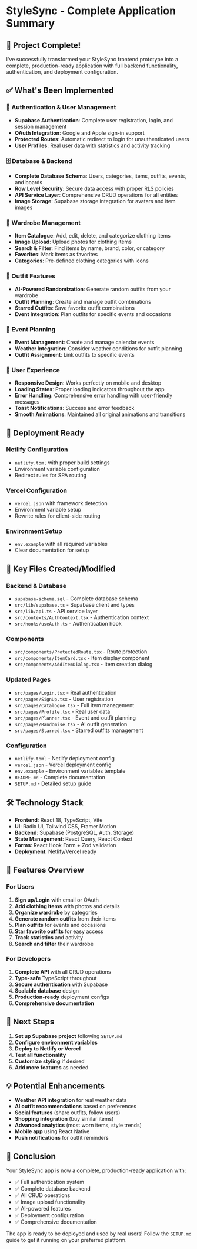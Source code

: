 # StyleSync - Complete Application Summary

## 🎉 Project Complete!

I've successfully transformed your StyleSync frontend prototype into a complete, production-ready application with full backend functionality, authentication, and deployment configuration.

## ✅ What's Been Implemented

### 🔐 Authentication & User Management
- **Supabase Authentication**: Complete user registration, login, and session management
- **OAuth Integration**: Google and Apple sign-in support
- **Protected Routes**: Automatic redirect to login for unauthenticated users
- **User Profiles**: Real user data with statistics and activity tracking

### 🗄️ Database & Backend
- **Complete Database Schema**: Users, categories, items, outfits, events, and boards
- **Row Level Security**: Secure data access with proper RLS policies
- **API Service Layer**: Comprehensive CRUD operations for all entities
- **Image Storage**: Supabase storage integration for avatars and item images

### 👕 Wardrobe Management
- **Item Catalogue**: Add, edit, delete, and categorize clothing items
- **Image Upload**: Upload photos for clothing items
- **Search & Filter**: Find items by name, brand, color, or category
- **Favorites**: Mark items as favorites
- **Categories**: Pre-defined clothing categories with icons

### 🎯 Outfit Features
- **AI-Powered Randomization**: Generate random outfits from your wardrobe
- **Outfit Planning**: Create and manage outfit combinations
- **Starred Outfits**: Save favorite outfit combinations
- **Event Integration**: Plan outfits for specific events and occasions

### 📅 Event Planning
- **Event Management**: Create and manage calendar events
- **Weather Integration**: Consider weather conditions for outfit planning
- **Outfit Assignment**: Link outfits to specific events

### 📱 User Experience
- **Responsive Design**: Works perfectly on mobile and desktop
- **Loading States**: Proper loading indicators throughout the app
- **Error Handling**: Comprehensive error handling with user-friendly messages
- **Toast Notifications**: Success and error feedback
- **Smooth Animations**: Maintained all original animations and transitions

## 🚀 Deployment Ready

### Netlify Configuration
- `netlify.toml` with proper build settings
- Environment variable configuration
- Redirect rules for SPA routing

### Vercel Configuration
- `vercel.json` with framework detection
- Environment variable setup
- Rewrite rules for client-side routing

### Environment Setup
- `env.example` with all required variables
- Clear documentation for setup

## 📁 Key Files Created/Modified

### Backend & Database
- `supabase-schema.sql` - Complete database schema
- `src/lib/supabase.ts` - Supabase client and types
- `src/lib/api.ts` - API service layer
- `src/contexts/AuthContext.tsx` - Authentication context
- `src/hooks/useAuth.ts` - Authentication hook

### Components
- `src/components/ProtectedRoute.tsx` - Route protection
- `src/components/ItemCard.tsx` - Item display component
- `src/components/AddItemDialog.tsx` - Item creation dialog

### Updated Pages
- `src/pages/Login.tsx` - Real authentication
- `src/pages/SignUp.tsx` - User registration
- `src/pages/Catalogue.tsx` - Full item management
- `src/pages/Profile.tsx` - Real user data
- `src/pages/Planner.tsx` - Event and outfit planning
- `src/pages/Randomise.tsx` - AI outfit generation
- `src/pages/Starred.tsx` - Starred outfits management

### Configuration
- `netlify.toml` - Netlify deployment config
- `vercel.json` - Vercel deployment config
- `env.example` - Environment variables template
- `README.md` - Complete documentation
- `SETUP.md` - Detailed setup guide

## 🛠️ Technology Stack

- **Frontend**: React 18, TypeScript, Vite
- **UI**: Radix UI, Tailwind CSS, Framer Motion
- **Backend**: Supabase (PostgreSQL, Auth, Storage)
- **State Management**: React Query, React Context
- **Forms**: React Hook Form + Zod validation
- **Deployment**: Netlify/Vercel ready

## 🎯 Features Overview

### For Users
1. **Sign up/Login** with email or OAuth
2. **Add clothing items** with photos and details
3. **Organize wardrobe** by categories
4. **Generate random outfits** from their items
5. **Plan outfits** for events and occasions
6. **Star favorite outfits** for easy access
7. **Track statistics** and activity
8. **Search and filter** their wardrobe

### For Developers
1. **Complete API** with all CRUD operations
2. **Type-safe** TypeScript throughout
3. **Secure authentication** with Supabase
4. **Scalable database** design
5. **Production-ready** deployment configs
6. **Comprehensive documentation**

## 🚀 Next Steps

1. **Set up Supabase project** following `SETUP.md`
2. **Configure environment variables**
3. **Deploy to Netlify or Vercel**
4. **Test all functionality**
5. **Customize styling** if desired
6. **Add more features** as needed

## 💡 Potential Enhancements

- **Weather API integration** for real weather data
- **AI outfit recommendations** based on preferences
- **Social features** (share outfits, follow users)
- **Shopping integration** (buy similar items)
- **Advanced analytics** (most worn items, style trends)
- **Mobile app** using React Native
- **Push notifications** for outfit reminders

## 🎉 Conclusion

Your StyleSync app is now a complete, production-ready application with:
- ✅ Full authentication system
- ✅ Complete database backend
- ✅ All CRUD operations
- ✅ Image upload functionality
- ✅ AI-powered features
- ✅ Deployment configuration
- ✅ Comprehensive documentation

The app is ready to be deployed and used by real users! Follow the `SETUP.md` guide to get it running on your preferred platform.
